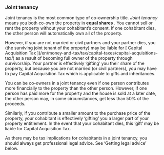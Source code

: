 ###  Joint tenancy

Joint tenancy is the most common type of co-ownership title. _Joint tenancy_
means you both co-own the property in **equal shares** . You cannot sell or
rent the property without your cohabitant’s consent. If one cohabitant dies,
the other person will automatically own all of the property.

However, if you are not married or civil partners and your partner dies, you
(the surviving joint tenant of the property) may be liable for [ Capital
Acquisition Tax ](/en/money-and-tax/tax/capital-taxes/capital-acquisitions-
tax/) as a result of becoming full owner of the property through survivorship.
Your partner is effectively ‘gifting’ you their share of the property, but
because you are not married (or civil partners), you may have to pay Capital
Acquisition Tax which is applicable to gifts and inheritances.

You can be co-owners in a joint tenancy even if one person contributes more
financially to the property than the other person. However, if one person has
paid more for the property and the house is sold at a later date, the other
person may, in some circumstances, get less than 50% of the proceeds.

Similarly, if you contribute a smaller amount to the purchase price of the
property, your cohabitant is effectively ‘gifting’ you a larger part of your
property entitlement. In the event that your cohabitant dies, this ‘gift’ may
be liable for Capital Acquisition Tax.

As there may be tax implications for cohabitants in a joint tenancy, you
should always get professional legal advice. See ‘Getting legal advice’ below.
